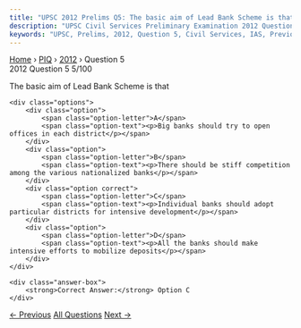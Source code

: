 ```yaml
---
title: "UPSC 2012 Prelims Q5: The basic aim of Lead Bank Scheme is that"
description: "UPSC Civil Services Preliminary Examination 2012 Question 5 with options and answer"
keywords: "UPSC, Prelims, 2012, Question 5, Civil Services, IAS, Previous Year Questions"
---
```


<nav class="breadcrumb">
    <a href="../../">Home</a>
    <span>›</span>
    <a href="../">PIQ</a>
    <span>›</span>
    <a href="./">2012</a>
    <span>›</span>
    <span>Question 5</span>
</nav>

<div class="question-header">
    <div class="question-meta">
        <span class="year-badge">2012</span>
        <span class="question-number">Question 5</span>
        <span class="progress">5/100</span>
    </div>
    <div class="progress-bar">
        <div class="progress-fill" style="width: 5.0%"></div>
    </div>
</div>

<div class="question-content">
    <div class="question-text">
        <p>The basic aim of Lead Bank Scheme is that</p>
    </div>
    
    <div class="options">
        <div class="option">
            <span class="option-letter">A</span>
            <span class="option-text"><p>Big banks should try to open offices in each district</p></span>
        </div>
        <div class="option">
            <span class="option-letter">B</span>
            <span class="option-text"><p>There should be stiff competition among the various nationalized banks</p></span>
        </div>
        <div class="option correct">
            <span class="option-letter">C</span>
            <span class="option-text"><p>Individual banks should adopt particular districts for intensive development</p></span>
        </div>
        <div class="option">
            <span class="option-letter">D</span>
            <span class="option-text"><p>All the banks should make intensive efforts to mobilize deposits</p></span>
        </div>
    </div>

    <div class="answer-box">
        <strong>Correct Answer:</strong> Option C
    </div>
</div>

<div class="question-nav">
    <a href="../q004-consider-the-following-statements-the-price-of-any/" class="nav-btn prev">← Previous</a>
    <a href="../" class="nav-btn center">All Questions</a>
    <a href="../q006-consider-the-following-1-assessment-of-land-revenu/" class="nav-btn next">Next →</a>
</div>
